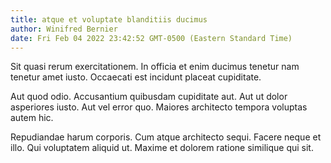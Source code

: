 ```yaml
---
title: atque et voluptate blanditiis ducimus
author: Winifred Bernier
date: Fri Feb 04 2022 23:42:52 GMT-0500 (Eastern Standard Time)
---
```

Sit quasi rerum exercitationem. In officia et enim ducimus tenetur nam tenetur amet iusto. Occaecati est incidunt placeat cupiditate.

 Aut quod odio. Accusantium quibusdam cupiditate aut. Aut ut dolor asperiores iusto. Aut vel error quo. Maiores architecto tempora voluptas autem hic.

 Repudiandae harum corporis. Cum atque architecto sequi. Facere neque et illo. Qui voluptatem aliquid ut. Maxime et dolorem ratione similique qui sit.